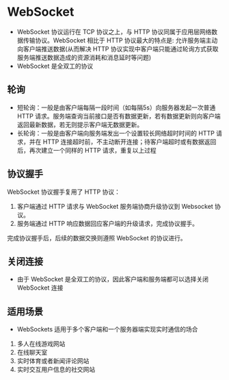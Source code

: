 <!--
 * @Author: x09898 coder_xujie@163.com
 * @Date: 2023-01-16 16:02:04
 * @LastEditors: xujie 1607526161@qq.com
 * @FilePath: \HTML-CSS-Javascript-\计算机网络\计算机网络\webSocket.md
 * @Description: 
-->
# WebSocket

* WebSocket 协议运行在 TCP 协议之上，与 HTTP 协议同属于应用层网络数据传输协议。WebSocket 相比于 HTTP 协议最大的特点是: 允许服务端主动向客户端推送数据(从而解决 HTTP 协议实现中客户端只能通过轮询方式获取服务端推送数据造成的资源消耗和消息延时等问题)
* WebSocket 是全双工的协议

## 轮询

* 短轮询：一般是由客户端每隔一段时间（如每隔5s）向服务器发起一次普通 HTTP 请求。服务端查询当前接口是否有数据更新，若有数据更新则向客户端返回最新数据，若无则提示客户端无数据更新。
* 长轮询：一般是由客户端向服务端发出一个设置较长网络超时时间的 HTTP 请求，并在 HTTP 连接超时前，不主动断开连接；待客户端超时或有数据返回后，再次建立一个同样的 HTTP 请求，重复以上过程

## 协议握手

WebSocket 协议握手复用了 HTTP 协议：

1. 客户端通过 HTTP 请求与 WebSocket 服务端协商升级协议到 Websocket 协议。
2. 服务端通过 HTTP 响应数据回应客户端的升级请求，完成协议握手。

完成协议握手后，后续的数据交换则遵照 WebSocket 的协议进行。

## 关闭连接

* 由于 WebSocket 是全双工的协议，因此客户端和服务端都可以选择关闭 WebSocket 连接

## 适用场景

* WebSockets 适用于多个客户端和一个服务器端实现实时通信的场合

1. 多人在线游戏网站
2. 在线聊天室
3. 实时体育或者新闻评论网站
4. 实时交互用户信息的社交网站
